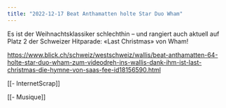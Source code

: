 ```yaml
---
title: "2022-12-17 Beat Anthamatten holte Star Duo Wham"
---
```



Es ist der Weihnachtsklassiker schlechthin – und rangiert auch aktuell auf Platz 2 der Schweizer Hitparade: «Last Christmas» von Wham! 

https://www.blick.ch/schweiz/westschweiz/wallis/beat-anthamatten-64-holte-star-duo-wham-zum-videodreh-ins-wallis-dank-ihm-ist-last-christmas-die-hymne-von-saas-fee-id18156590.html

[[- InternetScrap]]

[[- Musique]]
